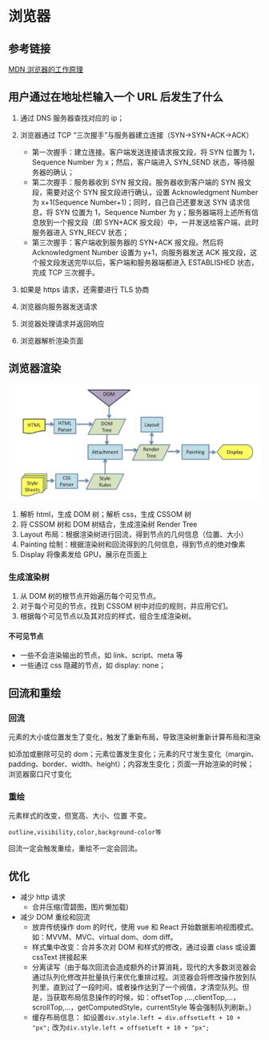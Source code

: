 # 浏览器

## 参考链接

[MDN 浏览器的工作原理](https://developer.mozilla.org/zh-CN/docs/Web/Performance/%E6%B5%8F%E8%A7%88%E5%99%A8%E6%B8%B2%E6%9F%93%E9%A1%B5%E9%9D%A2%E7%9A%84%E5%B7%A5%E4%BD%9C%E5%8E%9F%E7%90%86)

## 用户通过在地址栏输入一个 URL 后发生了什么

1. 通过 DNS 服务器查找对应的 ip；
2. 浏览器通过 TCP “三次握手”与服务器建立连接（SYN->SYN+ACK->ACK）

   - 第一次握手：建立连接。客户端发送连接请求报文段，将 SYN 位置为 1，Sequence Number 为 x；然后，客户端进入 SYN_SEND 状态，等待服务器的确认；
   - 第二次握手：服务器收到 SYN 报文段。服务器收到客户端的 SYN 报文段，需要对这个 SYN 报文段进行确认，设置 Acknowledgment Number 为 x+1(Sequence Number+1)；同时，自己自己还要发送 SYN 请求信息，将 SYN 位置为 1，Sequence Number 为 y；服务器端将上述所有信息放到一个报文段（即 SYN+ACK 报文段）中，一并发送给客户端，此时服务器进入 SYN_RECV 状态；
   - 第三次握手：客户端收到服务器的 SYN+ACK 报文段。然后将 Acknowledgment Number 设置为 y+1，向服务器发送 ACK 报文段，这个报文段发送完毕以后，客户端和服务器端都进入 ESTABLISHED 状态，完成 TCP 三次握手。

3. 如果是 https 请求，还需要进行 TLS 协商
4. 浏览器向服务器发送请求
5. 浏览器处理请求并返回响应
6. 浏览器解析渲染页面

## 浏览器渲染

![浏览器渲染原理](./browserRender.png)

1. 解析 html，生成 DOM 树；解析 css，生成 CSSOM 树
2. 将 CSSOM 树和 DOM 树结合，生成渲染树 Render Tree
3. Layout 布局：根据渲染树进行回流，得到节点的几何信息（位置、大小）
4. Painting 绘制：根据渲染树和回流得到的几何信息，得到节点的绝对像素
5. Display 将像素发给 GPU，展示在页面上

### 生成渲染树

1. 从 DOM 树的根节点开始遍历每个可见节点。
2. 对于每个可见的节点，找到 CSSOM 树中对应的规则，并应用它们。
3. 根据每个可见节点以及其对应的样式，组合生成渲染树。

#### 不可见节点

- 一些不会渲染输出的节点，如 link、script、meta 等
- 一些通过 css 隐藏的节点，如 display: none；

## 回流和重绘

### 回流

元素的大小或位置发生了变化，触发了重新布局，导致渲染树重新计算布局和渲染

如添加或删除可见的 dom；元素位置发生变化；元素的尺寸发生变化（margin、padding、border、width、height）；内容发生变化；页面一开始渲染的时候；浏览器窗口尺寸变化

### 重绘

元素样式的改变，但宽高、大小、位置 不变。

```
outline,visibility,color,background-color等
```

回流一定会触发重绘，重绘不一定会回流。

## 优化

- 减少 http 请求
  - 合并压缩(雪碧图，图片懒加载)
- 减少 DOM 重绘和回流
  - 放弃传统操作 dom 的时代，使用 vue 和 React 开始数据影响视图模式。如：MVVM、MVC、virtual dom、dom diff。
  - 样式集中改变：合并多次对 DOM 和样式的修改，通过设置 class 或设置 cssText 拼接起来
  - 分离读写（由于每次回流会造成额外的计算消耗，现代的大多数浏览器会通过队列化修改并批量执行来优化重排过程。浏览器会将修改操作放到队列里，直到过了一段时间，或者操作达到了一个阀值，才清空队列。但是，当获取布局信息操作的时候，如：offsetTop ,...,clientTop,...，scrollTop,...，getComputedStyle，currentStyle 等会强制队列刷新。）
  - 缓存布局信息： 如设置`div.style.left = div.offsetLeft + 10 + "px";` 改为`div.style.left = offsetLeft + 10 + "px";`
